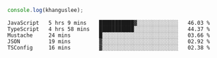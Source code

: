 ```js
console.log(khanguslee);
```

<!--START_SECTION:waka-->

```text
JavaScript   5 hrs 9 mins    ███████████▓░░░░░░░░░░░░░   46.03 %
TypeScript   4 hrs 58 mins   ███████████░░░░░░░░░░░░░░   44.37 %
Mustache     24 mins         █░░░░░░░░░░░░░░░░░░░░░░░░   03.66 %
JSON         19 mins         ▓░░░░░░░░░░░░░░░░░░░░░░░░   02.92 %
TSConfig     16 mins         ▓░░░░░░░░░░░░░░░░░░░░░░░░   02.38 %
```

<!--END_SECTION:waka-->

<!--
**khanguslee/khanguslee** is a ✨ _special_ ✨ repository because its `README.md` (this file) appears on your GitHub profile.

Here are some ideas to get you started:

- 🔭 I’m currently working on ...
- 🌱 I’m currently learning ...
- 👯 I’m looking to collaborate on ...
- 🤔 I’m looking for help with ...
- 💬 Ask me about ...
- 📫 How to reach me: ...
- 😄 Pronouns: ...
- ⚡ Fun fact: ...
-->
